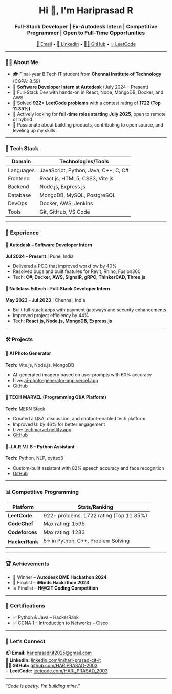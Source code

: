 <h1 align="center">Hi 👋, I'm Hariprasad R</h1>
<h3 align="center">Full-Stack Developer | Ex-Autodesk Intern | Competitive Programmer | Open to Full-Time Opportunities</h3>

<p align="center">
  <a href="mailto:hariprasadr.it2025@gmail.com">📧 Email</a> •
  <a href="https://www.linkedin.com/in/hari-prasad-cit-it">💼 LinkedIn</a> •
  <a href="https://github.com/HARIPRASAD-2003">🧑‍💻 GitHub</a> •
  <a href="https://leetcode.com/HARI_PRASAD_2003">💡 LeetCode</a>
</p>

---

### 🧑‍🎓 About Me

- 🎓 Final-year B.Tech IT student from **Chennai Institute of Technology** (CGPA: 8.59)
- 💼 **Software Developer Intern at Autodesk** (July 2024 – Present)
- 🌟 Full-Stack Dev with hands-on in React, Node, MongoDB, Docker, and AWS
- 🧠 Solved **922+ LeetCode problems** with a contest rating of **1722 (Top 11.35%)**
- 🎯 Actively looking for **full-time roles starting July 2025**, open to remote or hybrid
- 🧪 Passionate about building products, contributing to open source, and leveling up my skills

---

### 🚀 Tech Stack

| Domain        | Technologies/Tools |
|---------------|--------------------|
| Languages     | JavaScript, Python, Java, C++, C, C# |
| Frontend      | React.js, HTML5, CSS3, Vite.js |
| Backend       | Node.js, Express.js |
| Database      | MongoDB, MySQL, PostgreSQL |
| DevOps        | Docker, AWS, Jenkins |
| Tools         | Git, GitHub, VS Code |

---

### 💼 Experience

#### 🔹 Autodesk – Software Developer Intern  
**Jul 2024 – Present** | Pune, India  
- Delivered a POC that improved workflow by 40%  
- Resolved bugs and built features for Revit, Rhino, Fusion360  
- Tech: **C#, Docker, AWS, SignalR, gRPC, ThinkerCAD, Three.js**

#### 🔹 Nullclass Edtech – Full-Stack Developer Intern  
**May 2023 – Jul 2023** | Chennai, India  
- Built full-stack apps with payment gateways and security enhancements  
- Improved project efficiency by 44%  
- Tech: **React.js, Node.js, MongoDB, Express.js**

---

### 🛠️ Projects

#### 🔹 AI Photo Generator  
**Tech:** Vite.js, Node.js, MongoDB  
- AI-generated imagery based on user prompts with 60% accuracy  
- Live: [ai-photo-generator-app.vercel.app](https://ai-photo-generator-app.vercel.app/)  
- [GitHub](https://github.com/HARIPRASAD-2003/ai_photo_generator)

#### 🔹 TECH MARVEL (Programming Q&A Platform)  
**Tech:** MERN Stack  
- Created a Q&A, discussion, and chatbot-enabled tech platform  
- Improved UI by 46% for better engagement  
- Live: [techmarvel.netlify.app](https://techmarvel.netlify.app/)  
- [GitHub](https://github.com/HARIPRASAD-2003/StackOverFlow-Free-Client)

#### 🔹 J.A.R.V.I.S – Python Assistant  
**Tech:** Python, NLP, pyttsx3  
- Custom-built assistant with 82% speech accuracy and face recognition  
- [GitHub](https://github.com/HARIPRASAD-2003/Jarvis)

---

### 📊 Competitive Programming

| Platform       | Stats/Ranking |
|----------------|---------------|
| **LeetCode**   | 922+ problems, 1722 rating (Top 11.35%) |
| **CodeChef**   | Max rating: 1595 |
| **Codeforces** | Max rating: 1283 |
| **HackerRank** | 5⭐ in Python, C++, Problem Solving |

---

### 🏆 Achievements

- 🥇 Winner – **Autodesk DME Hackathon 2024**
- 🏅 Finalist – **iMinds Hackathon 2023**
- ⚔️ Finalist – **H@CIT Coding Competition**

---

### 📜 Certifications

- ✅ Python & Java – HackerRank
- ✅ CCNA 1 – Introduction to Networks – Cisco

---
<!--
### 📈 GitHub Stats

<p align="center">
  <img src="https://github-readme-stats.vercel.app/api?username=HARIPRASAD-2003&show_icons=true&theme=radical" alt="Hariprasad's GitHub Stats" />
  <br/>
  <img src="https://github-readme-streak-stats.herokuapp.com?user=HARIPRASAD-2003&theme=radical&hide_border=true" />
</p>

-
-->

### 🧩 Let’s Connect

📬 **Email:** hariprasadr.it2025@gmail.com  
🔗 **LinkedIn:** [linkedin.com/in/hari-prasad-cit-it](https://www.linkedin.com/in/hari-prasad-cit-it)  
👨‍💻 **GitHub:** [github.com/HARIPRASAD-2003](https://github.com/HARIPRASAD-2003)  
💡 **LeetCode:** [leetcode.com/HARI_PRASAD_2003](https://leetcode.com/HARI_PRASAD_2003)

---

_“Code is poetry. I’m building mine.”_

